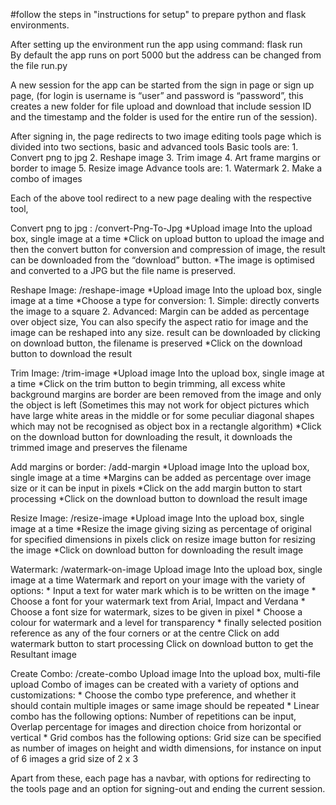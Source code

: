 #follow the steps in "instructions for setup" to prepare python and flask environments.


After setting up the environment run the app using command: flask run  
By default the app runs on port 5000 but the address can be changed from the file run.py


A new session for the app can be started from the sign in page or sign up page, (for login is username is “user” and password is “password”,   this creates a new folder for file upload and download that include session ID and the timestamp and the folder is used for the entire run of the session).


After signing in, the page redirects to two image editing tools page which is divided into two sections, basic and advanced tools
Basic tools are:
    1. Convert png to jpg
    2. Reshape image
    3. Trim image
    4. Art frame  margins or border to image
    5. Resize image
Advance tools are:
    1. Watermark
    2. Make a combo of images


Each of the above tool redirect to a new page dealing with the respective tool, 

Convert png to jpg : /convert-Png-To-Jpg
    *Upload image Into the upload box,  single image at a time
    *Click on upload button to upload the image and then the convert button for conversion and compression of image, the result can be downloaded from the “download” button.
    *The image is optimised and converted to a JPG but the file name is preserved.


Reshape Image: /reshape-image 
    *Upload image Into the upload box,  single image at a time
    *Choose a type for conversion:
        1. Simple:  directly converts the image to a square
        2. Advanced: Margin can be added as percentage over object size, You can also specify the aspect ratio for image and the image can be reshaped into any size.
        result can be downloaded by clicking on download button, the filename is preserved
    *Click on the download button to download the result


Trim Image: /trim-image
    *Upload image Into the upload box,  single image at a time
    *Click on the trim button to begin trimming, all excess white background margins are border are been removed from the image and only the object is left
    (Sometimes this may not work for object pictures which have  large white areas in the middle or for some peculiar diagonal shapes which may not be recognised as object box in a rectangle algorithm)
    *Click on the download button for downloading the result,  it downloads the trimmed image and preserves the filename


Add margins or border: /add-margin
    *Upload image Into the upload box,  single image at a time 
    *Margins can be added as percentage over image size or it can be input in pixels
    *Click on the add margin button to start processing
    *Click on the download button to  download the result image


Resize Image: /resize-image
    *Upload image Into the upload box,  single image at a time 
    *Resize the image giving sizing as percentage of original for specified dimensions in pixels click on resize image button for resizing the image
    *Click on download button for downloading the result image 


Watermark: /watermark-on-image
    Upload image Into the upload box,  single image at a time 
    Watermark and report on your image with the variety of options: 
    * Input a text for water mark which is to be written on the image
    * Choose a font for your watermark text from Arial, Impact and Verdana
    * Choose a font size for watermark, sizes to be given in pixel
    * Choose a colour for watermark and a level for transparency
    * finally selected position reference  as any of the four corners or at the centre
    Click on add watermark button  to start processing
    Click on download button to get the Resultant image 


Create Combo: /create-combo
    Upload image Into the upload box, multi-file upload
    Combo of images can be created with a variety of options and customizations:
    * Choose the combo type preference,  and whether it should contain multiple images or same image should be repeated 
    * Linear combo has the following options: Number of repetitions can be input, Overlap percentage for images and direction choice from horizontal or vertical
    * Grid combos has the following options: Grid size can be specified as number of images on height and width dimensions,  for instance  on input of 6 images a grid size of 2 x 3

Apart from these, each page has a navbar, with options for redirecting to the tools page and an option for signing-out and ending the current session. 
